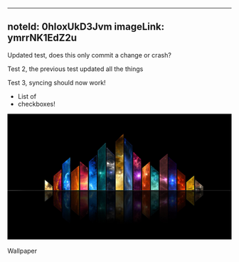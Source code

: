 ---
noteId: 0hIoxUkD3Jvm
imageLink: ymrrNK1EdZ2u
----

Updated test, does this only commit a change or crash?

Test 2, the previous test updated all the things

Test 3, syncing should now work!

*   List of
*   checkboxes!

![](testje/wallpaperflare.com_wallpaper.j)

Wallpaper